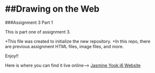 ##Drawing on the Web
==================

###Assignment 3 Part 1

This is part one of assignment 3. 

+This file was created to initialize the new repository. 
+In this repo, there are previous assignment HTML files, image files, and more.

Enjoy!!

Here is where you can find it live online-->
[Jasmine Yook i6 Website](i6.cims.nyu.edu/~syy265)
